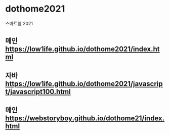 # dothome2021
스마트웹 2021

## 메인 https://low1ife.github.io/dothome2021/index.html
## 자바 https://low1ife.github.io/dothome2021/javascript/javascript100.html

## 메인 https://webstoryboy.github.io/dothome21/index.html
